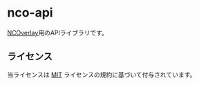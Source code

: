 # nco-api
[NCOverlay](https://github.com/Midra429/NCOverlay)用のAPIライブラリです。

## ライセンス
当ライセンスは [MIT](LICENSE.txt) ライセンスの規約に基づいて付与されています。

